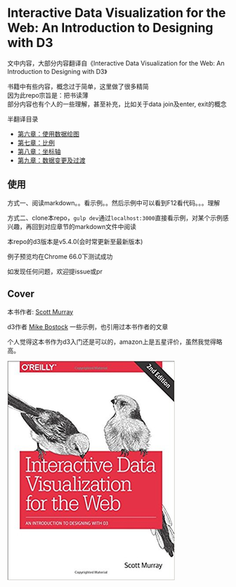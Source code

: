 # Interactive Data Visualization for the Web: An Introduction to Designing with D3

文中内容，大部分内容翻译自《Interactive Data Visualization for the Web: An Introduction to Designing with D3》

书籍中有些内容，概念过于简单，这里做了很多精简  
因为此repo宗旨是：把书读薄  
部分内容也有个人的一些理解，甚至补充，比如关于data join及enter, exit的概念



半翻译目录
  * [第六章：使用数据绘图](https://github.com/wusiquan/studyd3/blob/master/Chapter6-Drawing_with_Data.md)
  * [第七章：比例](https://github.com/wusiquan/studyd3/blob/master/Chapter7-Scales.md)
  * [第八章：坐标轴](https://github.com/wusiquan/studyd3/blob/master/Chapter8-Axes.md)
  * [第九章：数据变更及过渡](https://github.com/wusiquan/studyd3/blob/master/Chapter9-Updates_Transitions_And_Motion.md)



## 使用

方式一、阅读markdown。。看示例。。然后示例中可以看到F12看代码。。。理解

方式二、clone本repo，`gulp dev`通过`localhost:3000`直接看示例，对某个示例感兴趣，再回到对应章节的markdown文件中阅读



本repo的d3版本是v5.4.0(会时常更新至最新版本)

例子预览均在Chrome 66.0下测试成功

如发现任何问题，欢迎提issue或pr



## Cover
本书作者: [Scott Murray](https://github.com/alignedleft)

d3作者 [Mike Bostock](https://github.com/mbostock) 一些示例，也引用过本书作者的文章

个人觉得这本书作为d3入门还是可以的，amazon上是五星评价，虽然我觉得略高。



![cover](https://github.com/wusiquan/studyd3/blob/master/images/d3-cover.jpg)